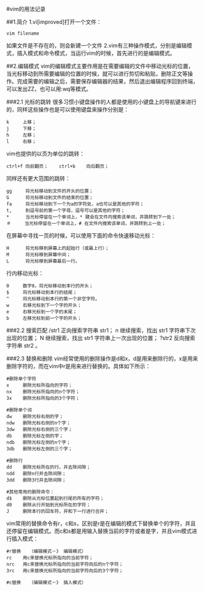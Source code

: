 #vim的用法记录


##1.简介
1.vi[improved]打开一个文件：

    vim filename

如果文件是不存在的，则会新建一个文件
2.vim有三种操作模式，分别是编辑模式，插入模式和命令模式，当运行vim的时候，首先进行的是编辑模式。

##2.编辑模式
vim的编辑模式主要作用是在需要编辑的文件中移动光标的位置，当光标移动到所需要编辑的位置的时候，就可以进行剪切和粘贴，删除正文等操作。完成需要的编辑之后，需要保存编辑器的结果，然后退出编辑程序回到终端，可以发出ZZ，也可以用:wq等模式。

###2.1 光标的跳转
很多习惯小键盘操作的人都是使用的小键盘上的导航键来进行的，同样这些操作也是可以使用键盘来操作分别是：

    k     上移；
    j     下移；  
    h     左移； 
    l     右移；  

vim也提供的以页为单位的跳转：

    ctrl+f 向前翻页；    ctrl+b    向后翻页；  

同样还有更大范围的跳转：


    gg     将光标移动到文件的开头的位置；
    G      将光标移动到文件的结束的位置；
    fa     将光标移动到下一个为a的字符处，a也可以是其他的字符；
    t,     到逗号前的第一个字母，逗号可以是其他的字符；
    *      当光标停留在一个单词上，* 键会在文件内搜索该单词，并跳转到下一处；
    ＃     当光标停留在一个单词上，# 在文件内搜索该单词，并跳转到上一处；
    
在屏幕中寻找一页的时候，可以使用下面的命令快速移动光标：

    H      将光标移到屏幕上的起始行（或最上行）；
    M      将光标移到屏幕中间；
    L      将光标移到屏幕最后一行。 
    
行内移动光标：
   
    0     数字0，将光标移动到本行的开头；
    $     将光标移动到本行的结尾；              
    ^     将光标移动到本行的第一个非空字符。
    w     右移光标到下一个字的开头；
	e     右移光标到一个字的末尾；
	b     左移光标到前一个字的开头；
	
###2.2 搜索匹配
    /str1     正向搜索字符串 str1；
    n         继续搜索，找出 str1 字符串下次出现的位置；
    N         继续搜索，找出 str1 字符串上一次出现的位置；
    ?str2     反向搜索字符串 str2 。
    
###2.3 替换和删除
vim经常使用的删除操作是d和x，d是用来删除行的，x是用来删除字符的，而在vim中r是用来进行替换的。具体如下所示：
    
    #删除单个字符
    x     删除光标所指向的字符；
    nx    删除光标所指向的n个字符；
    3x    删除光标所指向的3个字符；
    
    #删除单个词
    dw    删除光标右侧的字；
    ndw   删除光标右侧的n个字；
    3dw   删除光标右侧的三个字；
    db    删除光标左侧的字；
    ndb   删除光标左侧的n个字；
    3db   删除光标左侧的三个字；
    
    #删除行
    dd    删除光标所在的行，并去除间隙；
    ndd   删除n行并去除间隙；
    3dd   删除3行并去除间隙；
    
    #其他常用的删除命令：
    d$    删除从光标位置起到行尾的所有的字符；
    d0    删除从行开始到光标所在的字符；
    J     删除本行的回车符，并和下一行进行合并；
    
vim常用的替换命令有r，c和s，区别是r是在编辑的模式下替换单个的字符，并且还停留在编辑模式。而c和s都是用输入替换当前的字符或者是字，并且vim模式进行插入模式：
   
    #r替换   （编辑模式－》 编辑模式）
    rc    用c来替换光标所指向的当前字符；
    nrc   用c来替换光标所指向的当前字符向后的n个字符；
    3rc   用c来替换光标所指向的当前字符向后的3个字符；
    
    #c替换   （编辑模式－》 插入模式）
    
    
    



